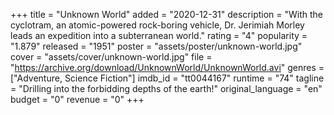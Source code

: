 +++
title = "Unknown World"
added = "2020-12-31"
description = "With the cyclotram, an atomic-powered rock-boring vehicle, Dr. Jerimiah Morley leads an expedition into a subterranean world."
rating = "4"
popularity = "1.879"
released = "1951"
poster = "assets/poster/unknown-world.jpg"
cover = "assets/cover/unknown-world.jpg"
file = "https://archive.org/download/UnknownWorld/UnknownWorld.avi"
genres = ["Adventure, Science Fiction"]
imdb_id = "tt0044167"
runtime = "74"
tagline = "Drilling into the forbidding depths of the earth!"
original_language = "en"
budget = "0"
revenue = "0"
+++